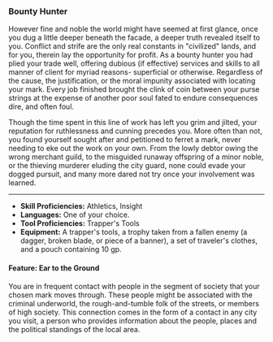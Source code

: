 ### Bounty Hunter
However fine and noble the world might have seemed at first glance, once you dug a little deeper beneath the facade, a deeper truth revealed itself to you. Conflict and strife are the only real constants in "civilized" lands, and for you, therein lay the opportunity for profit. As a bounty hunter you had plied your trade well, offering dubious (if effective) services and skills to all manner of client for myriad reasons- superficial or otherwise. Regardless of the cause, the justification, or the moral impunity associated with locating your mark. Every job finished brought the clink of coin between your purse strings at the expense of another poor soul fated to endure consequences dire, and often foul.

Though the time spent in this line of work has left you grim and jilted, your reputation for ruthlessness and cunning precedes you. More often than not, you found yourself sought after and petitioned to ferret a mark, never needing to eke out the work on your own. From the lowly debtor owing the wrong merchant guild, to the misguided runaway offspring of a minor noble, or the thieving murderer eluding the city guard, none could evade your dogged pursuit, and many more dared not try once your involvement was learned.

___
- **Skill Proficiencies:** Athletics, Insight
- **Languages:** One of your choice.
- **Tool Proficiencies:** Trapper's Tools
- **Equipment:** A trapper's tools, a trophy taken from a fallen enemy (a dagger, broken blade, or piece of a banner), a set of traveler's clothes, and a pouch containing 10 gp.

#### Feature: Ear to the Ground
You are in frequent contact with people in the segment of society that your chosen mark moves through. These people might be associated with the criminal underworld, the rough-and-tumble folk of the streets, or members of high society. This connection comes in the form of a contact in any city you visit, a person who provides information about the people, places and the political standings of the local area.